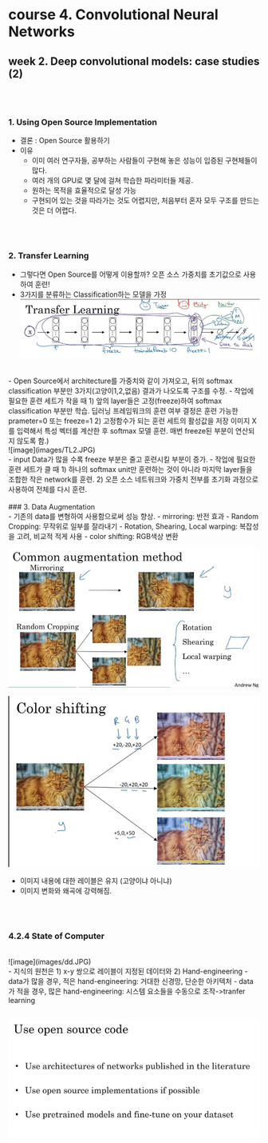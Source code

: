

# course 4. Convolutional Neural Networks  

## week 2. Deep convolutional models: case studies (2)

<br/><br/>
### 1. Using Open Source Implementation
- 결론 : Open Source 활용하기
- 이유 
	- 이미 여러 연구자들, 공부하는 사람들이 구현해 놓은 성능이 입증된 구현체들이 많다. 
	- 여러 개의 GPU로 몇 달에 걸쳐 학습한 파라미터들 제공. 
	- 원하는 목적을 효율적으로 달성 가능
	- 구현되어 있는 것을 따라가는 것도 어렵지만, 처음부터 혼자 모두 구조를 만드는 것은 더 어렵다.<br/><br/>
<br/>  

### 2. Transfer Learning
- 그렇다면 Open Source를 어떻게 이용할까? 오픈 소스 가중치를 초기값으로 사용하여 훈련!
- 3가지를 분류하는 Classification하는 모델을 가정<br/>
![image](images/TL1.JPG)
<br/>
- Open Source에서 architecture를 가중치와 같이 가져오고, 뒤의 softmax classification 부분만 3가지(고양이1,2,없음) 결과가 나오도록 구조를 수정.
- 작업에 필요한 훈련 세트가 작을 때  
1) 앞의 layer들은 고정(freeze)하여 softmax classification 부분만 학습.  
    딥러닝 프레임워크의 훈련 여부 결정은 훈련 가능한 prameter=0 또는 freeze=1  
2) 고정함수가 되는 훈련 세트의 활성값을 저장   
    이미지 X 를 입력해서 특성 벡터를 계산한 후 softmax 모델 훈련. 매번 freeze된 부분이 연산되지 않도록 함.)  
<br/>
![image](images/TL2.JPG)
<br/>
- input Data가 많을 수록 freeze 부분은 줄고 훈련시킬 부분이 증가.  
- 작업에 필요한 훈련 세트가 클 때  
1) 하나의 softmax unit만 훈련하는 것이 아니라 마지막 layer들을 조합한 작은 network를 훈련.  
2) 오픈 소스 네트워크와 가중치 전부를 초기화 과정으로 사용하여 전체를 다시 훈련.  
 <br/>
<br/>
### 3. Data Augmentation
<br/>
- 기존의 data를 변형하여 사용함으로써 성능 향상.
    - mirroring: 반전 효과
    - Random Cropping: 무작위로 일부를 잘라내기
    - Rotation,  Shearing,  Local warping: 복잡성을 고려, 비교적 적게 사용
    - color shifting: RGB색상 변환

![image](images/Ag1.JPG)
<br/>

![image](images/Ag2.JPG)
<br/>
- 이미지 내용에 대한 레이블은 유지 (고양이냐 아니냐)
- 이미지 변화와 왜곡에 강력해짐.  

<br/><br/>
### 4.2.4 State of Computer
<br/>
![image](images/dd.JPG)
<br/>
- 지식의 원천은 1) x-y 쌍으로 레이블이 지정된 데이터와 2) Hand-engineering
- data가 많을 경우, 적은 hand-engineering: 거대한 신경망, 단순한 아키텍처 
- data가 적을 경우, 많은 hand-engineering: 시스템 요소들을 수동으로 조작->tranfer learning
<br/><br/>


![image](images/ff.JPG)


